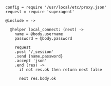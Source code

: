     config = require '/usr/local/etc/proxy.json'
    request = require 'superagent'

    @include = ->

      @helper local_connect: (next) ->
        name = @body.username
        password = @body.password

        request
        .post '/_session'
        .send {name,password}
        .accept 'json'
        .end (res) ->
          if not res.ok then return next false

          next res.body.ok
